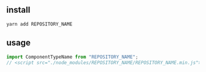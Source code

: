 ## install

`yarn add REPOSITORY_NAME`

## usage

```ts
import ComponentTypeName from "REPOSITORY_NAME";
// <script src="./node_modules/REPOSITORY_NAME/REPOSITORY_NAME.min.js"></script>
```
